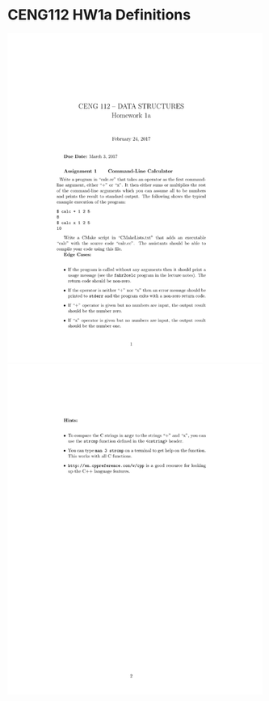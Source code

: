 # CENG112 HW1a Definitions

![alt text](https://github.com/feyil/CENG112/blob/master/HW1a/HW1a%20Definitions/hw01a-1.jpg "Page 1")
![alt text](https://github.com/feyil/CENG112/blob/master/HW1a/HW1a%20Definitions/hw01a-2.jpg "Page 2")
